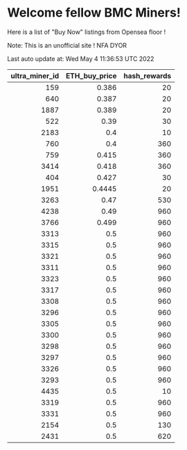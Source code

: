 # Welcome fellow BMC Miners!
Here is a list of "Buy Now" listings from Opensea floor !

Note: This is an unofficial site ! NFA DYOR


Last auto update at: Wed May  4 11:36:53 UTC 2022


|   ultra_miner_id |   ETH_buy_price |   hash_rewards |
|-----------------:|----------------:|---------------:|
|              159 |          0.386  |             20 |
|              640 |          0.387  |             20 |
|             1887 |          0.389  |             20 |
|              522 |          0.39   |             30 |
|             2183 |          0.4    |             10 |
|              760 |          0.4    |            360 |
|              759 |          0.415  |            360 |
|             3414 |          0.418  |            360 |
|              404 |          0.427  |             30 |
|             1951 |          0.4445 |             20 |
|             3263 |          0.47   |            530 |
|             4238 |          0.49   |            960 |
|             3766 |          0.499  |            960 |
|             3313 |          0.5    |            960 |
|             3315 |          0.5    |            960 |
|             3321 |          0.5    |            960 |
|             3311 |          0.5    |            960 |
|             3323 |          0.5    |            960 |
|             3317 |          0.5    |            960 |
|             3308 |          0.5    |            960 |
|             3296 |          0.5    |            960 |
|             3305 |          0.5    |            960 |
|             3300 |          0.5    |            960 |
|             3298 |          0.5    |            960 |
|             3297 |          0.5    |            960 |
|             3326 |          0.5    |            960 |
|             3293 |          0.5    |            960 |
|             4435 |          0.5    |             10 |
|             3319 |          0.5    |            960 |
|             3331 |          0.5    |            960 |
|             2154 |          0.5    |            130 |
|             2431 |          0.5    |            620 |